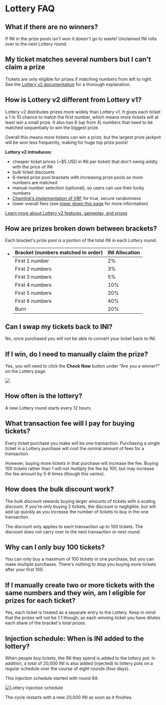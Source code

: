 # Lottery FAQ

## What if there are no winners?

If INI in the prize pools isn't won it doesn't go to waste! Unclaimed INI rolls over to the next Lottery round.

## My ticket matches several numbers but I can't claim a prize

Tickets are only eligible for prizes if matching numbers from left to right. See the [Lottery v2 documentation](./) for a thorough explanation.

## How is Lottery v2 different from Lottery v1?

Lottery v2 distributes prizes more widely than Lottery v1. It gives each ticket a 1 in 10 chance to match the first number, which means more tickets will at least win a small prize. It also has 6 \(up from 4\) numbers that need to be matched sequentially to win the biggest prize.

Overall this means more tickets can win a prize, but the largest prize jackpot will be won less frequently, making for huge top prize pools!

**Lottery v2 introduces:**

* cheaper ticket prices \(~$5 USD in INI per ticket\) that don't swing wildly with the price of INI
* bulk ticket discounts
* 6-tiered prize pool brackets with increasing prize pools as more numbers are matched
* manual number selection \(optional\), so users can use their lucky numbers
* [Chainlink’s implementation of VRF](https://docs.chain.link/docs/chainlink-vrf/) for true, secure randomness
* lower overall fees \(see [lower down this page](lottery-faq.md#what-transaction-fee-will-i-pay-for-buying-tickets) for more information\)

[Learn more about Lottery v2 features, gameplay, and prizes](./)

## How are prizes broken down between brackets?

Each bracket's prize pool is a portion of the total INI in each Lottery round. 

* | Bracket \(numbers matched in order\) | INI Allocation |
  | :--- | :--- |
  | First 1 number | 2% |
  | First 2 numbers | 3% |
  | First 3 numbers | 5% |
  | First 4 numbers | 10% |
  | First 5 numbers | 20% |
  | First 6 numbers | 40% |
  | Burn | 20% |

## Can I swap my tickets back to INI?

No, once purchased you will not be able to convert your ticket back to INI.

## If I win, do I need to manually claim the prize?

Yes, you will need to click the **Check Now** button under "Are you a winner?" on the Lottery page.

![](../../.gitbook/assets/image%20%2886%29.png)

## How often is the lottery?

A new Lottery round starts every 12 hours.

## What transaction fee will I pay for buying tickets?

Every ticket purchase you make will be one transaction. Purchasing a single ticket in a Lottery purchase will cost the normal amount of fees for a transaction.

However, buying more tickets in that purchase will increase the fee. Buying 100 tickets rather than 1 will not multiply the fee by 100, but may increase the fee amount by 5-6 times \(though this varies\).

## How does the bulk discount work?

The bulk discount rewards buying larger amounts of tickets with a scaling discount. If you're only buying 2 tickets, the discount is negligible, but will add up quickly as you increase the number of tickets to buy in the one transaction.

The discount only applies to each transaction up to 100 tickets. The discount does not carry over to the next transaction or next round.

## Why can I only buy 100 tickets?

You can only buy a maximum of 100 tickets in one purchase, but you can make multiple purchases. There's nothing to stop you buying more tickets after your first 100.

## If I manually create two or more tickets with the same numbers and they win, am I eligible for prizes for each ticket?

Yes, each ticket is treated as a separate entry to the Lottery. Keep in mind that the prizes will not be 1:1 though, as each winning ticket you have dilutes each share of the bracket's total prizes.

## Injection schedule: When is INI added to the lottery? 

When people buy tickets, the INI they spend is added to the lottery pot. In addition, a total of 20,000 INI is also added \(injected\) to lottery pots on a regular schedule over the course of eight rounds \(four days\).

This injection schedule started with round 84:

![Lottery injection schedule](../../.gitbook/assets/injection-schedule.png)

The cycle restarts with a new 20,000 INI as soon as it finishes.

